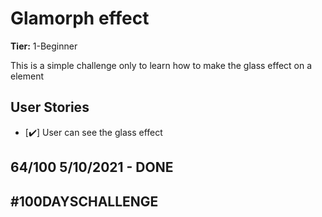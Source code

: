 # Glamorph effect

**Tier:** 1-Beginner

This is a simple challenge only to learn how to make the glass effect on a element

## User Stories

-   [✔️] User can see the glass effect

## 64/100 5/10/2021 - DONE

## #100DAYSCHALLENGE
